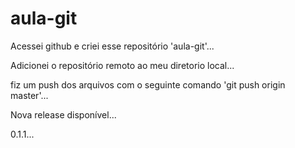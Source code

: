 # aula-git
Acessei github e criei esse repositório 'aula-git'...

Adicionei o repositório remoto ao meu diretorio local...

fiz um push dos arquivos com o seguinte comando 'git push origin master'...

Nova release disponível...

0.1.1...

